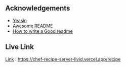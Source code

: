 
## Acknowledgements

 - [Yeasin ](https://awesomeopensource.com/project/elangosundar/awesome-README-templates)
 - [Awesome README](https://github.com/matiassingers/awesome-readme)
 - [How to write a Good readme](https://bulldogjob.com/news/449-how-to-write-a-good-readme-for-your-github-project)


## Live Link

[Link](https://choosealicense.com/licenses/mit/) : https://chef-recipe-server-livid.vercel.app/recipe

